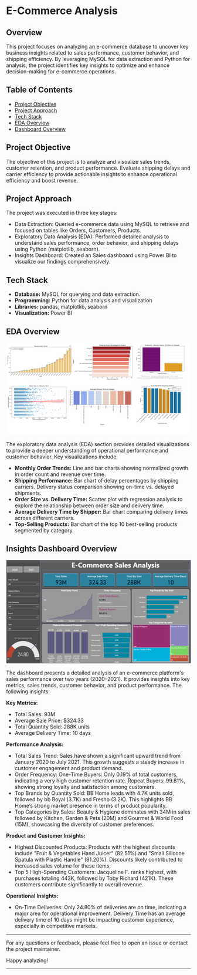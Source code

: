 # E-Commerce Analysis


## Overview
This project focuses on analyzing an e-commerce database to uncover key business insights related to sales performance, customer behavior, and shipping efficiency. By leveraging MySQL for data extraction and Python for analysis, the project identifies key insights to optimize and enhance decision-making for e-commerce operations.



## Table of Contents
- [Project Objective](#project-description)
- [Project Approach](#project-description)
- [Tech Stack](#tech-stack)
- [EDA Overview](#eda-overview)
- [Dashboard Overview](#dashboard-overview)


## Project Objective
The objective of this project is to analyze and visualize sales trends, customer retention, and product performance. Evaluate shipping delays and carrier efficiency to provide actionable insights to enhance operational efficiency and boost revenue.


## Project Approach
The project was executed in three key stages:
- Data Extraction: Queried e-commerce data using MySQL to retrieve and focused on tables like Orders, Customers, Products.
- Exploratory Data Analysis (EDA): Performed detailed analysis to understand sales performance, order behavior, and shipping delays using Python (matplotlib, seaborn).
- Insights Dashboard: Created an Sales dashboard using Power BI to visualize our findings comprehensively.


## Tech Stack
- **Database:** MySQL for querying and data extraction.
- **Programming:** Python for data analysis and visualization
- **Libraries:** pandas, matplotlib, seaborn
- **Visualization:** Power BI 


## EDA Overview
![alt text](Assets/EDA_Visualisation.png)

The exploratory data analysis (EDA) section provides detailed visualizations to provide a deeper understanding of operational performance and customer behavior. Key visualizations include:

- **Monthly Order Trends:** Line and bar charts showing normalized growth in order count and revenue over time.
- **Shipping Performance:** Bar chart of delay percentages by shipping carriers. Delivery status comparison showing on-time vs. delayed shipments.
- **Order Size vs. Delivery Time:** Scatter plot with regression analysis to explore the relationship between order size and delivery time.
- **Average Delivery Time by Shipper:** Bar chart comparing delivery times across different carriers.
- **Top-Selling Products:** Bar chart of the top 10 best-selling products segmented by category.


## Insights Dashboard Overview
![alt text](Assets/dashboard_image.png)

The dashboard presents a detailed analysis of an e-commerce platform's sales performance over two years (2020–2021). It provides insights into key metrics, sales trends, customer behavior, and product performance. The following insights:

**Key Metrics:**
- Total Sales: 93M
- Average Sale Price: $324.33
- Total Quantity Sold: 288K units
- Average Delivery Time: 10 days

**Performance Analysis:**
- Total Sales Trend: Sales have shown a significant upward trend from January 2020 to July 2021. This growth suggests a steady increase in customer engagement and product demand.
- Order Frequency: One-Time Buyers: Only 0.19% of total customers, indicating a very high customer retention rate. Repeat Buyers: 99.81%, showing strong loyalty and satisfaction among customers.
- Top Brands by Quantity Sold: BB Home leads with 4.7K units sold, followed by bb Royal (3.7K) and Fresho (3.2K). This highlights BB Home’s strong market presence in terms of product popularity.
- Top Categories by Sales: Beauty & Hygiene dominates with 34M in sales followed by Kitchen, Garden & Pets (20M) and Gourmet & World Food (15M), showcasing the diversity of customer preferences.

**Product and Customer Insights:**
- Highest Discounted Products: Products with the highest discounts include "Fruit & Vegetables Hand Juicer" (82.51%) and "Small Silicone Spatula with Plastic Handle" (81.20%). Discounts likely contributed to increased sales volume for these items.
- Top 5 High-Spending Customers: Jacqueline F. ranks highest, with purchases totaling 443K, followed by Toby Richard (421K). These customers contribute significantly to overall revenue.

**Operational Insights:**
- On-Time Deliveries: Only 24.80% of deliveries are on time, indicating a major area for operational improvement. Delivery Time has an average delivery time of 10 days might be impacting customer experience, especially in competitive markets.





---

For any questions or feedback, please feel free to open an issue or contact the project maintainer.

Happy analyzing!

---
